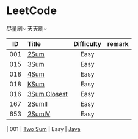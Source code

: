# LeetCode

尽量刷~ 天天刷~

| ID   | Title                                    | Difficulty |                 remark                   |   
| ---- | :--------------------------------------- | :--------: | :--------------------------------------: | 
| 001  | [2Sum](/problems/001-2Sum.md) |    Easy    | 
| 015  | [3Sum](/problems/two-sum/) |    Easy    | 
| 018  | [4Sum](https://leetcode.com/problems/two-sum/) |    Easy    | 
| 018  | [KSum](https://leetcode.com/problems/two-sum/) |    Easy    | 
| 016  | [3Sum Closest](https://leetcode.com/problems/two-sum/) |    Easy    | 
| 167  | [2SumII](https://leetcode.com/problems/two-sum/) |    Easy    | 
| 653  | [2SumIV](https://leetcode.com/problems/two-sum/) |    Easy    | 

| 001  | [Two Sum](https://leetcode.com/problems/two-sum/) |    Easy    | [Java](https://github.com/) 
